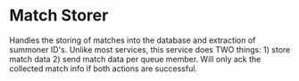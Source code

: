 # Match Storer

Handles the storing of matches into the database and extraction of summoner ID's.  Unlike most services, this service does TWO things: 1) store match data 2) send match data per queue member.  Will only ack the collected match info if both actions are successful.
